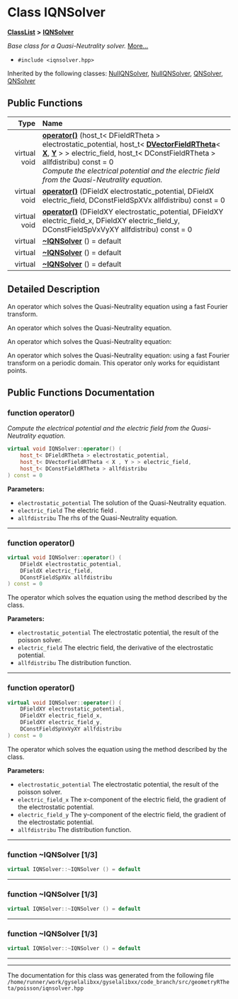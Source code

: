 

# Class IQNSolver



[**ClassList**](annotated.md) **>** [**IQNSolver**](classIQNSolver.md)



_Base class for a Quasi-Neutrality solver._ [More...](#detailed-description)

* `#include <iqnsolver.hpp>`





Inherited by the following classes: [NullQNSolver](classNullQNSolver.md),  [NullQNSolver](classNullQNSolver.md),  [QNSolver](classQNSolver.md),  [QNSolver](classQNSolver.md)
































## Public Functions

| Type | Name |
| ---: | :--- |
| virtual void | [**operator()**](#function-operator) (host\_t&lt; DFieldRTheta &gt; electrostatic\_potential, host\_t&lt; [**DVectorFieldRTheta**](classVectorField.md)&lt; [**X**](structX.md), [**Y**](structY.md) &gt; &gt; electric\_field, host\_t&lt; DConstFieldRTheta &gt; allfdistribu) const = 0<br>_Compute the electrical potential and the electric field from the Quasi-Neutrality equation._  |
| virtual void | [**operator()**](#function-operator_1) (DFieldX electrostatic\_potential, DFieldX electric\_field, DConstFieldSpXVx allfdistribu) const = 0<br> |
| virtual void | [**operator()**](#function-operator_2) (DFieldXY electrostatic\_potential, DFieldXY electric\_field\_x, DFieldXY electric\_field\_y, DConstFieldSpVxVyXY allfdistribu) const = 0<br> |
| virtual  | [**~IQNSolver**](#function-iqnsolver-13) () = default<br> |
| virtual  | [**~IQNSolver**](#function-iqnsolver-13) () = default<br> |
| virtual  | [**~IQNSolver**](#function-iqnsolver-13) () = default<br> |




























## Detailed Description


An operator which solves the Quasi-Neutrality equation using a fast Fourier transform.


An operator which solves the Quasi-Neutrality equation.


An operator which solves the Quasi-Neutrality equation: 


An operator which solves the Quasi-Neutrality equation:  using a fast Fourier transform on a periodic domain. This operator only works for equidistant points. 


    
## Public Functions Documentation




### function operator() 

_Compute the electrical potential and the electric field from the Quasi-Neutrality equation._ 
```C++
virtual void IQNSolver::operator() (
    host_t< DFieldRTheta > electrostatic_potential,
    host_t< DVectorFieldRTheta < X , Y > > electric_field,
    host_t< DConstFieldRTheta > allfdistribu
) const = 0
```





**Parameters:**


* `electrostatic_potential` The solution of the Quasi-Neutrality equation. 
* `electric_field` The electric field . 
* `allfdistribu` The rhs of the Quasi-Neutrality equation. 




        

<hr>



### function operator() 

```C++
virtual void IQNSolver::operator() (
    DFieldX electrostatic_potential,
    DFieldX electric_field,
    DConstFieldSpXVx allfdistribu
) const = 0
```



The operator which solves the equation using the method described by the class.




**Parameters:**


* `electrostatic_potential` The electrostatic potential, the result of the poisson solver. 
* `electric_field` The electric field, the derivative of the electrostatic potential. 
* `allfdistribu` The distribution function. 




        

<hr>



### function operator() 

```C++
virtual void IQNSolver::operator() (
    DFieldXY electrostatic_potential,
    DFieldXY electric_field_x,
    DFieldXY electric_field_y,
    DConstFieldSpVxVyXY allfdistribu
) const = 0
```



The operator which solves the equation using the method described by the class.




**Parameters:**


* `electrostatic_potential` The electrostatic potential, the result of the poisson solver. 
* `electric_field_x` The x-component of the electric field, the gradient of the electrostatic potential. 
* `electric_field_y` The y-component of the electric field, the gradient of the electrostatic potential. 
* `allfdistribu` The distribution function. 




        

<hr>



### function ~IQNSolver [1/3]

```C++
virtual IQNSolver::~IQNSolver () = default
```




<hr>



### function ~IQNSolver [1/3]

```C++
virtual IQNSolver::~IQNSolver () = default
```




<hr>



### function ~IQNSolver [1/3]

```C++
virtual IQNSolver::~IQNSolver () = default
```




<hr>

------------------------------
The documentation for this class was generated from the following file `/home/runner/work/gyselalibxx/gyselalibxx/code_branch/src/geometryRTheta/poisson/iqnsolver.hpp`

